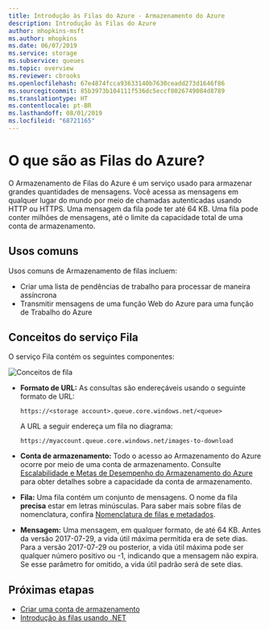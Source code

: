 ```yaml
---
title: Introdução às Filas do Azure - Armazenamento do Azure
description: Introdução às Filas do Azure
author: mhopkins-msft
ms.author: mhopkins
ms.date: 06/07/2019
ms.service: storage
ms.subservice: queues
ms.topic: overview
ms.reviewer: cbrooks
ms.openlocfilehash: 67e4874fcca93633140b7630ceadd273d1646f86
ms.sourcegitcommit: 85b3973b104111f536dc5eccf8026749084d8789
ms.translationtype: HT
ms.contentlocale: pt-BR
ms.lasthandoff: 08/01/2019
ms.locfileid: "68721165"
---
```

# <a name="what-are-azure-queues"></a>O que são as Filas do Azure?

O Armazenamento de Filas do Azure é um serviço usado para armazenar grandes quantidades de mensagens. Você acessa as mensagens em qualquer lugar do mundo por meio de chamadas autenticadas usando HTTP ou HTTPS. Uma mensagem da fila pode ter até 64 KB. Uma fila pode conter milhões de mensagens, até o limite da capacidade total de uma conta de armazenamento.

## <a name="common-uses"></a>Usos comuns

Usos comuns de Armazenamento de filas incluem:

* Criar uma lista de pendências de trabalho para processar de maneira assíncrona
* Transmitir mensagens de uma função Web do Azure para uma função de Trabalho do Azure

## <a name="queue-service-concepts"></a>Conceitos do serviço Fila

O serviço Fila contém os seguintes componentes:

![Conceitos de fila](./media/storage-queues-introduction/queue1.png)

* **Formato de URL:** As consultas são endereçáveis usando o seguinte formato de URL:

    `https://<storage account>.queue.core.windows.net/<queue>`
  
    A URL a seguir endereça um fila no diagrama:  
  
    `https://myaccount.queue.core.windows.net/images-to-download`

* **Conta de armazenamento:** Todo o acesso ao Armazenamento do Azure ocorre por meio de uma conta de armazenamento. Consulte [Escalabilidade e Metas de Desempenho do Armazenamento do Azure](../common/storage-scalability-targets.md?toc=%2fazure%2fstorage%2fqueues%2ftoc.json) para obter detalhes sobre a capacidade da conta de armazenamento.

* **Fila:** Uma fila contém um conjunto de mensagens. O nome da fila **precisa** estar em letras minúsculas. Para saber mais sobre filas de nomenclatura, confira [Nomenclatura de filas e metadados](https://msdn.microsoft.com/library/azure/dd179349.aspx).

* **Mensagem:** Uma mensagem, em qualquer formato, de até 64 KB. Antes da versão 2017-07-29, a vida útil máxima permitida era de sete dias. Para a versão 2017-07-29 ou posterior, a vida útil máxima pode ser qualquer número positivo ou -1, indicando que a mensagem não expira. Se esse parâmetro for omitido, a vida útil padrão será de sete dias.

## <a name="next-steps"></a>Próximas etapas

* [Criar uma conta de armazenamento](../storage-create-storage-account.md?toc=%2fazure%2fstorage%2fqueues%2ftoc.json)
* [Introdução às filas usando .NET](storage-dotnet-how-to-use-queues.md)
